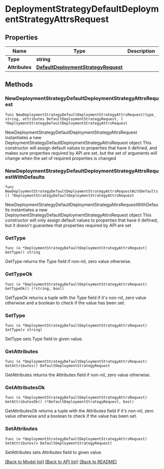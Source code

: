 # DeploymentStrategyDefaultDeploymentStrategyAttrsRequest

## Properties

Name | Type | Description | Notes
------------ | ------------- | ------------- | -------------
**Type** | **string** |  | 
**Attributes** | [**DefaultDeploymentStrategyRequest**](DefaultDeploymentStrategyRequest.md) |  | 

## Methods

### NewDeploymentStrategyDefaultDeploymentStrategyAttrsRequest

`func NewDeploymentStrategyDefaultDeploymentStrategyAttrsRequest(type_ string, attributes DefaultDeploymentStrategyRequest, ) *DeploymentStrategyDefaultDeploymentStrategyAttrsRequest`

NewDeploymentStrategyDefaultDeploymentStrategyAttrsRequest instantiates a new DeploymentStrategyDefaultDeploymentStrategyAttrsRequest object
This constructor will assign default values to properties that have it defined,
and makes sure properties required by API are set, but the set of arguments
will change when the set of required properties is changed

### NewDeploymentStrategyDefaultDeploymentStrategyAttrsRequestWithDefaults

`func NewDeploymentStrategyDefaultDeploymentStrategyAttrsRequestWithDefaults() *DeploymentStrategyDefaultDeploymentStrategyAttrsRequest`

NewDeploymentStrategyDefaultDeploymentStrategyAttrsRequestWithDefaults instantiates a new DeploymentStrategyDefaultDeploymentStrategyAttrsRequest object
This constructor will only assign default values to properties that have it defined,
but it doesn't guarantee that properties required by API are set

### GetType

`func (o *DeploymentStrategyDefaultDeploymentStrategyAttrsRequest) GetType() string`

GetType returns the Type field if non-nil, zero value otherwise.

### GetTypeOk

`func (o *DeploymentStrategyDefaultDeploymentStrategyAttrsRequest) GetTypeOk() (*string, bool)`

GetTypeOk returns a tuple with the Type field if it's non-nil, zero value otherwise
and a boolean to check if the value has been set.

### SetType

`func (o *DeploymentStrategyDefaultDeploymentStrategyAttrsRequest) SetType(v string)`

SetType sets Type field to given value.


### GetAttributes

`func (o *DeploymentStrategyDefaultDeploymentStrategyAttrsRequest) GetAttributes() DefaultDeploymentStrategyRequest`

GetAttributes returns the Attributes field if non-nil, zero value otherwise.

### GetAttributesOk

`func (o *DeploymentStrategyDefaultDeploymentStrategyAttrsRequest) GetAttributesOk() (*DefaultDeploymentStrategyRequest, bool)`

GetAttributesOk returns a tuple with the Attributes field if it's non-nil, zero value otherwise
and a boolean to check if the value has been set.

### SetAttributes

`func (o *DeploymentStrategyDefaultDeploymentStrategyAttrsRequest) SetAttributes(v DefaultDeploymentStrategyRequest)`

SetAttributes sets Attributes field to given value.



[[Back to Model list]](../README.md#documentation-for-models) [[Back to API list]](../README.md#documentation-for-api-endpoints) [[Back to README]](../README.md)



